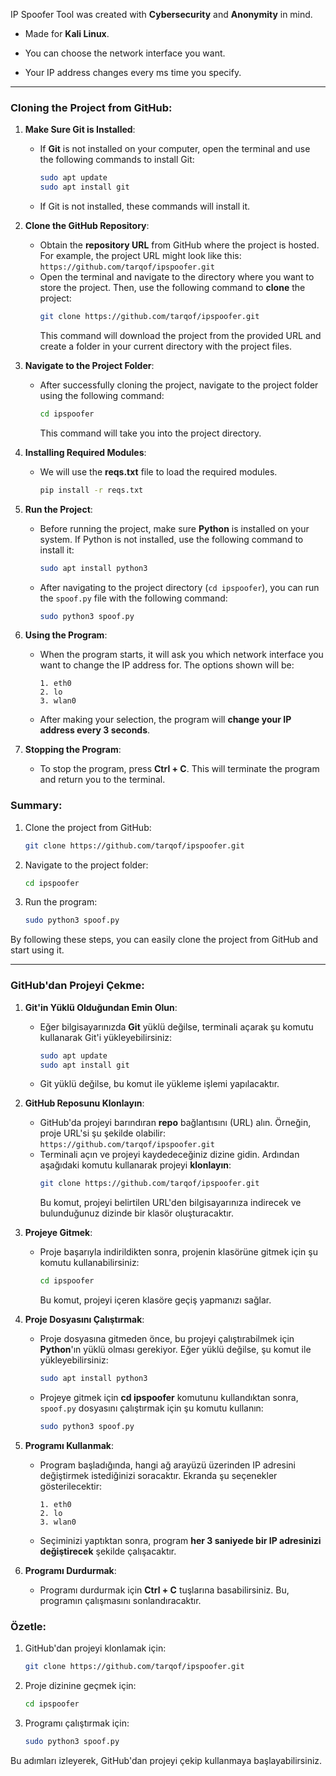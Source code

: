 IP Spoofer Tool was created with **Cybersecurity** and **Anonymity** in mind.

- Made for **Kali Linux**.

- You can choose the network interface you want.

- Your IP address changes every ms time you specify.


---



### **Cloning the Project from GitHub:**

1. **Make Sure Git is Installed**:
   - If **Git** is not installed on your computer, open the terminal and use the following commands to install Git:
     ```bash
     sudo apt update
     sudo apt install git
     ```
   - If Git is not installed, these commands will install it.

2. **Clone the GitHub Repository**:
   - Obtain the **repository URL** from GitHub where the project is hosted. For example, the project URL might look like this:  
     `https://github.com/tarqof/ipspoofer.git`
   - Open the terminal and navigate to the directory where you want to store the project. Then, use the following command to **clone** the project:
     ```bash
     git clone https://github.com/tarqof/ipspoofer.git
     ```
     This command will download the project from the provided URL and create a folder in your current directory with the project files.

3. **Navigate to the Project Folder**:
   - After successfully cloning the project, navigate to the project folder using the following command:
     ```bash
     cd ipspoofer
     ```
     This command will take you into the project directory.

4. **Installing Required Modules**:
   - We will use the **reqs.txt** file to load the required modules.
     ```bash
     pip install -r reqs.txt
     ```
5. **Run the Project**:
   - Before running the project, make sure **Python** is installed on your system. If Python is not installed, use the following command to install it:
     ```bash
     sudo apt install python3
     ```
   - After navigating to the project directory (`cd ipspoofer`), you can run the `spoof.py` file with the following command:
     ```bash
     sudo python3 spoof.py
     ```

6. **Using the Program**:
   - When the program starts, it will ask you which network interface you want to change the IP address for. The options shown will be:
     ```
     1. eth0
     2. lo
     3. wlan0
     ```
   - After making your selection, the program will **change your IP address every 3 seconds**.

7. **Stopping the Program**:
   - To stop the program, press **Ctrl + C**. This will terminate the program and return you to the terminal.


### **Summary:**

1. Clone the project from GitHub:
   ```bash
   git clone https://github.com/tarqof/ipspoofer.git
   ```

2. Navigate to the project folder:
   ```bash
   cd ipspoofer
   ```

3. Run the program:
   ```bash
   sudo python3 spoof.py
   ```

By following these steps, you can easily clone the project from GitHub and start using it.

---

### **GitHub'dan Projeyi Çekme:**

1. **Git'in Yüklü Olduğundan Emin Olun**:
   - Eğer bilgisayarınızda **Git** yüklü değilse, terminali açarak şu komutu kullanarak Git'i yükleyebilirsiniz:
     ```bash
     sudo apt update
     sudo apt install git
     ```
   - Git yüklü değilse, bu komut ile yükleme işlemi yapılacaktır.

2. **GitHub Reposunu Klonlayın**:
   - GitHub'da projeyi barındıran **repo** bağlantısını (URL) alın. Örneğin, proje URL'si şu şekilde olabilir:  
     `https://github.com/tarqof/ipspoofer.git`
   - Terminali açın ve projeyi kaydedeceğiniz dizine gidin. Ardından aşağıdaki komutu kullanarak projeyi **klonlayın**:
     ```bash
     git clone https://github.com/tarqof/ipspoofer.git
     ```
     Bu komut, projeyi belirtilen URL'den bilgisayarınıza indirecek ve bulunduğunuz dizinde bir klasör oluşturacaktır.

3. **Projeye Gitmek**:
   - Proje başarıyla indirildikten sonra, projenin klasörüne gitmek için şu komutu kullanabilirsiniz:
     ```bash
     cd ipspoofer
     ```
     Bu komut, projeyi içeren klasöre geçiş yapmanızı sağlar.

4. **Proje Dosyasını Çalıştırmak**:
   - Proje dosyasına gitmeden önce, bu projeyi çalıştırabilmek için **Python**'ın yüklü olması gerekiyor. Eğer yüklü değilse, şu komut ile yükleyebilirsiniz:
     ```bash
     sudo apt install python3
     ```
   - Projeye gitmek için **cd ipspoofer** komutunu kullandıktan sonra, `spoof.py` dosyasını çalıştırmak için şu komutu kullanın:
     ```bash
     sudo python3 spoof.py
     ```

5. **Programı Kullanmak**:
   - Program başladığında, hangi ağ arayüzü üzerinden IP adresini değiştirmek istediğinizi soracaktır. Ekranda şu seçenekler gösterilecektir:
     ```
     1. eth0
     2. lo
     3. wlan0
     ```
   - Seçiminizi yaptıktan sonra, program **her 3 saniyede bir IP adresinizi değiştirecek** şekilde çalışacaktır.

6. **Programı Durdurmak**:
   - Programı durdurmak için **Ctrl + C** tuşlarına basabilirsiniz. Bu, programın çalışmasını sonlandıracaktır.

### **Özetle:**

1. GitHub'dan projeyi klonlamak için:
   ```bash
   git clone https://github.com/tarqof/ipspoofer.git
   ```

2. Proje dizinine geçmek için:
   ```bash
   cd ipspoofer
   ```

3. Programı çalıştırmak için:
   ```bash
   sudo python3 spoof.py
   ```

Bu adımları izleyerek, GitHub'dan projeyi çekip kullanmaya başlayabilirsiniz.
